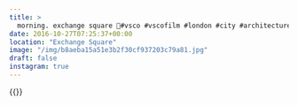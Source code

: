 ```yaml
---
title: >
  morning. exchange square 🔳#vsco #vscofilm #london #city #architecture #symmetry #geometry
date: 2016-10-27T07:25:37+00:00
location: "Exchange Square"
image: "/img/b8aeba15a51e3b2f30cf937203c79a81.jpg"
draft: false
instagram: true
---
```


{{<photo src="/img/b8aeba15a51e3b2f30cf937203c79a81.jpg">}}
